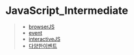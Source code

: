 # JavaScript_Intermediate

> * [browserJS](http://https://github.com/627km/JavaScript_Intermediate/tree/main/interactiveJS/browserJS)
> * [event](http://https://github.com/627km/JavaScript_Intermediate/tree/main/interactiveJS/event)
> * [interactiveJS](https://github.com/627km/JavaScript_Intermediate/tree/main/interactiveJS/interactiveJS)
> * [다양한이벤트](https://github.com/627km/JavaScript_Intermediate/tree/main/interactiveJS/%EB%8B%A4%EC%96%91%ED%95%9C%EC%9D%B4%EB%B2%A4%ED%8A%B8)
